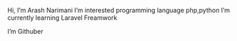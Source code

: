 Hi, I’m Arash Narimani
I’m interested programming language php,python 
I’m currently learning Laravel Freamwork

I’m Githuber
<!---
arashdeveloper1380/arashdeveloper1380 is a ✨ special ✨ repository because its `README.md` (this file) appears on your GitHub profile.
You can click the Preview link to take a look at your changes.
--->
